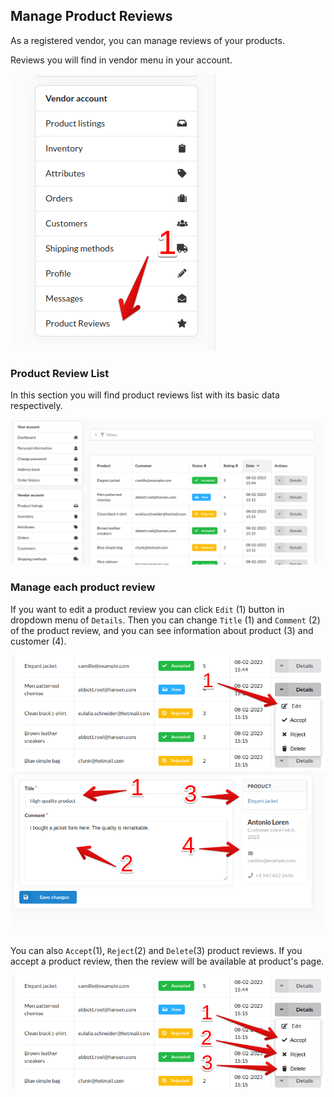 ## Manage Product Reviews

As a registered vendor, you can manage reviews of your products.

Reviews you will find in vendor menu in your account.

![Reviews in vendor menu](images/reviews/menu.png)

### Product Review List

In this section you will find product reviews list with its basic data respectively.

![Reviews list](images/reviews/list.png)

### Manage each product review

If you want to edit a product review you can click `Edit` (1) button in dropdown menu of `Details`.
Then you can change `Title` (1) and `Comment` (2) of the product review, and you can
see information about product (3) and customer (4).

![Edit review](images/reviews/edit.png)
![Review edit page](images/reviews/edit_page.png)

You can also `Accept`(1), `Reject`(2) and `Delete`(3) product reviews.
If you accept a product review, then the review will be available at product's page. 

![Accept review](images/reviews/details.png)
